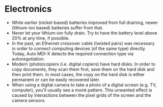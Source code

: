 # Electronics

 * While earlier (nickel-based) batteries improved from full draining, newer (lithium-ion based) batteries suffer from that.
 * Never let your lithium-ion fully drain. Try to have the battery level above 20% at any time, if possible.
 * In the past, an Ethernet crossover cable (twisted pairs) was necessary in order to connect computing devices (of the same type) directly. Today, Auto MDI-X detects the required connection type via autonegotiation.
 * Modern (photo)copiers (i.e. digital copiers) have hard disks. In order to copy documents, they scan them first, save them on the hard disk and then print them. In most cases, the copy on the hard disk is either permanent or can be easily recovered later.
 * When using a digital camera to take a photo of a digital screen (e.g. TV, computer), you'll usually see a moiré pattern. This unwanted effect is caused by interactions between the pixel grids of the screen and the camera sensors.
